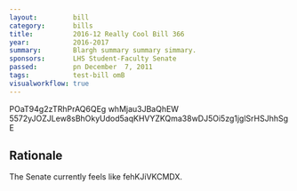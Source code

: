 ```yaml
---
layout:         bill
category:       bills
title:          2016-12 Really Cool Bill 366
year:           2016-2017
summary:        Blargh summary summary simmary.
sponsors:       LHS Student-Faculty Senate
passed:         pn December  7, 2011
tags:           test-bill omB
visualworkflow: true
---
```



POaT94g2zTRhPrAQ6QEg whMjau3JBaQhEW 5572yJOZJLew8sBhOkyUdod5aqKHVYZKQma38wDJ5Oi5zg1jglSrHSJhhSgE 




Rationale
---------
The Senate currently feels like fehKJiVKCMDX.
